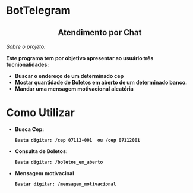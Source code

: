 # BotTelegram

<h2 align=center> Atendimento por Chat</h2>

*Sobre o projeto:*
<b>
<p> Este programa tem por objetivo apresentar ao usuário três fucnionalidades:</p>

- Buscar o endereço de um determinado cep
- Mostar quantidade de Boletos em aberto de um determinado banco.
- Mandar uma mensagem motivacional aleatória

<h1>
 Como Utilizar
 </h1>
 
- Busca Cep:
 
      Basta digitar: /cep 07112-001  ou /cep 07112001

- Consulta de Boletos:
 
      Basta digitar: /boletos_em_aberto
     
- Mensagem motivacinal 
    
      Bastar digitar: /mensagem_motivacional
